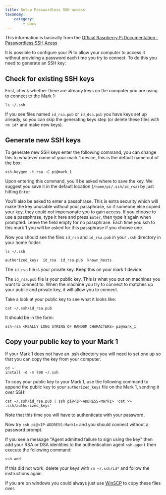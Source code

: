 ```yaml
---
title: Setup Passwordless SSH access
taxonomy:
    category:
        - docs
---
```


This information is basically from the
[Offical Raspberry Pi Documentation - Passwordless SSH Acess](https://www.raspberrypi.org/documentation/remote-access/ssh/passwordless.md)

It is possible to configure your Pi to allow your computer to access it without providing a password each time you try to connect. To do this you need to generate an SSH key:

## Check for existing SSH keys

First, check whether there are already keys on the computer you are using to connect to the Mark 1:

```
ls ~/.ssh
```

If you see files named `id_rsa.pub` or `id_dsa.pub` you have keys set up already, so you can skip the generating keys step (or delete these files with `rm id*` and make new keys).

## Generate new SSH keys

To generate new SSH keys enter the following command, you can change this to whatever name of your mark 1 device, this is the default name out of the box:

```
ssh-keygen -t rsa -C pi@mark_1
```
Upon entering this command, you'll be asked where to save the key. We suggest you save it in the default location (`/home/pi/.ssh/id_rsa`) by just hitting `Enter`.

You'll also be asked to enter a passphrase. This is extra security which will make the key unusable without your passphrase, so if someone else copied your key, they could not impersonate you to gain access. If you choose to use a passphrase, type it here and press `Enter`, then type it again when prompted. Leave the field empty for no passphrase.  Each time you ssh to this mark 1 you will be asked for this passphrase if you choose one.

Now you should see the files `id_rsa` and `id_rsa.pub` in your `.ssh` directory in your home folder:

```
ls ~/.ssh
```

```
authorized_keys  id_rsa  id_rsa.pub  known_hosts
```

The `id_rsa` file is your private key. Keep this on your mark 1 device.

The `id_rsa.pub` file is your public key. This is what you put on machines you want to connect to. When the machine you try to connect to matches up your public and private key, it will allow you to connect.

Take a look at your public key to see what it looks like:

```
cat ~/.ssh/id_rsa.pub
```

It should be in the form:

```
ssh-rsa <REALLY LONG STRING OF RANDOM CHARACTERS> pi@mark_1
```

## Copy your public key to your Mark 1

If your Mark 1 does not have an .ssh directory you will need to set one up so that you can copy the key from your computer.

```
cd ~
install -d -m 700 ~/.ssh
```

To copy your public key to your Mark 1, use the following command to append the public key to your `authorized_keys` file on the Mark 1, sending it over SSH:

```
cat ~/.ssh/id_rsa.pub | ssh pi@<IP-ADDRESS-Mark1> 'cat >> .ssh/authorized_keys'
```

Note that this time you will have to authenticate with your password.

Now try `ssh pi@<IP-ADDRESS-Mark1>` and you should connect without a password prompt.

If you see a message "Agent admitted failure to sign using the key" then add your RSA or DSA identities to the authentication agent `ssh-agent` then execute the following command:  
```
ssh-add
```

If this did not work, delete your keys with `rm ~/.ssh/id*` and follow the instructions again.

If you are on windows you could always just use [WinSCP](https://winscp.net/eng/download.php) to copy these files over.
